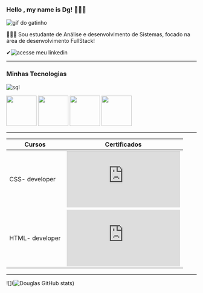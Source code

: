 ### Hello , my name is Dg! 👨🏽‍💻

![gif do gatinho](https://i.gifer.com/origin/d6/d66620ccdb4aee4182879a2c07d393ef_w200.gif)

👨🏽‍💻 Sou estudante de Análise e desenvolvimento de Sistemas, focado na área de desenvolvimento FullStack!

✔![acesse meu linkedin](https://www.linkedin.com/in/dgfernandesf/)


------

### Minhas Tecnologias

![sql](https://cdn.jsdelivr.net/gh/devicons/devicon@latest/icons/mysql/mysql-original-wordmark.svg)

<img src="https://cdn.jsdelivr.net/gh/devicons/devicon@latest/icons/mysql/mysql-original-wordmark.svg" width="80px">

<img src="https://cdn.jsdelivr.net/gh/devicons/devicon@latest/icons/javascript/javascript-plain.svg" width="80px">

<img src="https://cdn.jsdelivr.net/gh/devicons/devicon@latest/icons/html5/html5-original-wordmark.svg" width="80px">

<img src="https://cdn.jsdelivr.net/gh/devicons/devicon@latest/icons/css3/css3-original-wordmark.svg" width="80px">

-----
|Cursos  | Certificados |
|--------| -------------|
|CSS- developer | ![CERTIFICADO CSS](https://hermes.dio.me/certificates/0WQFEQUT.pdf)
|HTML- developer | ![CERTIFICADO CSS](https://hermes.dio.me/certificates/56D1B682.pdf)

----

![](![Douglas GitHub stats](https://github-readme-stats.vercel.app/api?username=dougffjw&show_icons=true&theme=dark))